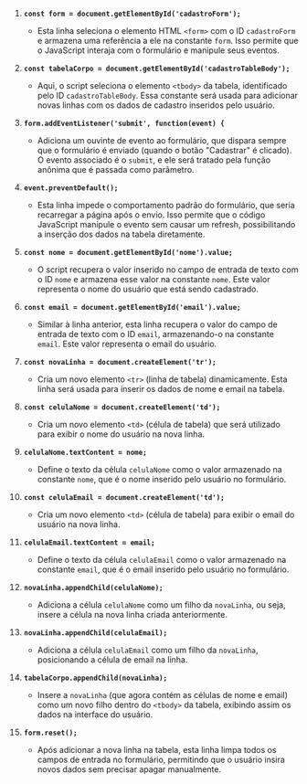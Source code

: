 1. **`const form = document.getElementById('cadastroForm');`**
   - Esta linha seleciona o elemento HTML `<form>` com o ID `cadastroForm` e armazena uma referência a ele na constante `form`. Isso permite que o JavaScript interaja com o formulário e manipule seus eventos.

2. **`const tabelaCorpo = document.getElementById('cadastroTableBody');`**
   - Aqui, o script seleciona o elemento `<tbody>` da tabela, identificado pelo ID `cadastroTableBody`. Essa constante será usada para adicionar novas linhas com os dados de cadastro inseridos pelo usuário.

3. **`form.addEventListener('submit', function(event) {`**
   - Adiciona um ouvinte de evento ao formulário, que dispara sempre que o formulário é enviado (quando o botão "Cadastrar" é clicado). O evento associado é o `submit`, e ele será tratado pela função anônima que é passada como parâmetro.

4. **`event.preventDefault();`**
   - Esta linha impede o comportamento padrão do formulário, que seria recarregar a página após o envio. Isso permite que o código JavaScript manipule o evento sem causar um refresh, possibilitando a inserção dos dados na tabela diretamente.

5. **`const nome = document.getElementById('nome').value;`**
   - O script recupera o valor inserido no campo de entrada de texto com o ID `nome` e armazena esse valor na constante `nome`. Este valor representa o nome do usuário que está sendo cadastrado.

6. **`const email = document.getElementById('email').value;`**
   - Similar à linha anterior, esta linha recupera o valor do campo de entrada de texto com o ID `email`, armazenando-o na constante `email`. Este valor representa o email do usuário.

7. **`const novaLinha = document.createElement('tr');`**
   - Cria um novo elemento `<tr>` (linha de tabela) dinamicamente. Esta linha será usada para inserir os dados de nome e email na tabela.

8. **`const celulaNome = document.createElement('td');`**
   - Cria um novo elemento `<td>` (célula de tabela) que será utilizado para exibir o nome do usuário na nova linha.

9. **`celulaNome.textContent = nome;`**
   - Define o texto da célula `celulaNome` como o valor armazenado na constante `nome`, que é o nome inserido pelo usuário no formulário.

10. **`const celulaEmail = document.createElement('td');`**
    - Cria um novo elemento `<td>` (célula de tabela) para exibir o email do usuário na nova linha.

11. **`celulaEmail.textContent = email;`**
    - Define o texto da célula `celulaEmail` como o valor armazenado na constante `email`, que é o email inserido pelo usuário no formulário.

12. **`novaLinha.appendChild(celulaNome);`**
    - Adiciona a célula `celulaNome` como um filho da `novaLinha`, ou seja, insere a célula na nova linha criada anteriormente.

13. **`novaLinha.appendChild(celulaEmail);`**
    - Adiciona a célula `celulaEmail` como um filho da `novaLinha`, posicionando a célula de email na linha.

14. **`tabelaCorpo.appendChild(novaLinha);`**
    - Insere a `novaLinha` (que agora contém as células de nome e email) como um novo filho dentro do `<tbody>` da tabela, exibindo assim os dados na interface do usuário.

15. **`form.reset();`**
    - Após adicionar a nova linha na tabela, esta linha limpa todos os campos de entrada no formulário, permitindo que o usuário insira novos dados sem precisar apagar manualmente.

